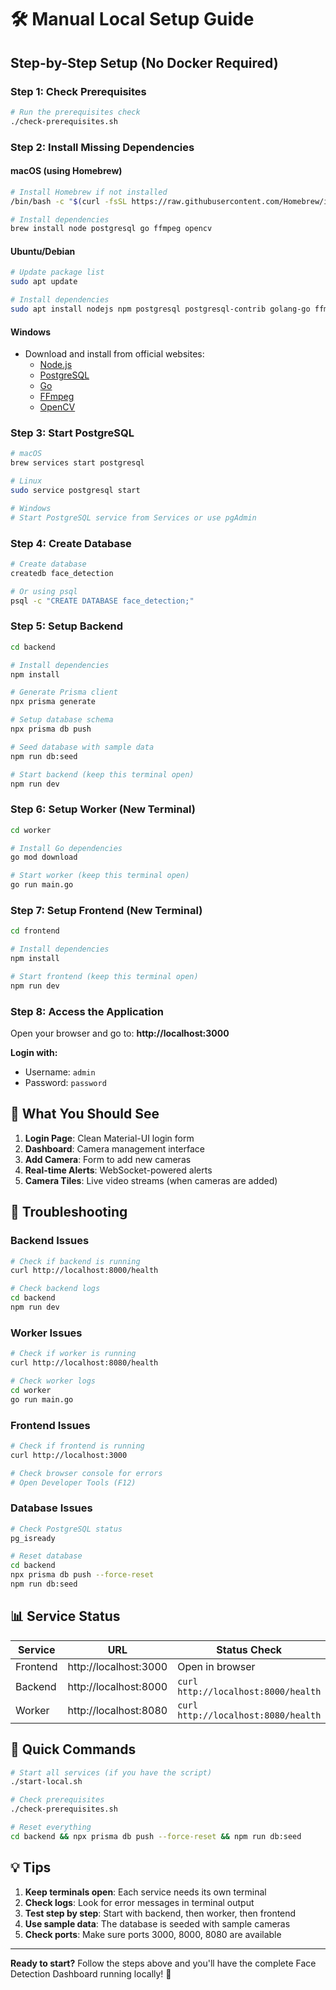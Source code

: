 # 🛠️ Manual Local Setup Guide

## Step-by-Step Setup (No Docker Required)

### Step 1: Check Prerequisites

```bash
# Run the prerequisites check
./check-prerequisites.sh
```

### Step 2: Install Missing Dependencies

#### macOS (using Homebrew)
```bash
# Install Homebrew if not installed
/bin/bash -c "$(curl -fsSL https://raw.githubusercontent.com/Homebrew/install/HEAD/install.sh)"

# Install dependencies
brew install node postgresql go ffmpeg opencv
```

#### Ubuntu/Debian
```bash
# Update package list
sudo apt update

# Install dependencies
sudo apt install nodejs npm postgresql postgresql-contrib golang-go ffmpeg libopencv-dev
```

#### Windows
- Download and install from official websites:
  - [Node.js](https://nodejs.org/)
  - [PostgreSQL](https://www.postgresql.org/download/)
  - [Go](https://golang.org/dl/)
  - [FFmpeg](https://ffmpeg.org/download.html)
  - [OpenCV](https://opencv.org/install/)

### Step 3: Start PostgreSQL

```bash
# macOS
brew services start postgresql

# Linux
sudo service postgresql start

# Windows
# Start PostgreSQL service from Services or use pgAdmin
```

### Step 4: Create Database

```bash
# Create database
createdb face_detection

# Or using psql
psql -c "CREATE DATABASE face_detection;"
```

### Step 5: Setup Backend

```bash
cd backend

# Install dependencies
npm install

# Generate Prisma client
npx prisma generate

# Setup database schema
npx prisma db push

# Seed database with sample data
npm run db:seed

# Start backend (keep this terminal open)
npm run dev
```

### Step 6: Setup Worker (New Terminal)

```bash
cd worker

# Install Go dependencies
go mod download

# Start worker (keep this terminal open)
go run main.go
```

### Step 7: Setup Frontend (New Terminal)

```bash
cd frontend

# Install dependencies
npm install

# Start frontend (keep this terminal open)
npm run dev
```

### Step 8: Access the Application

Open your browser and go to: **http://localhost:3000**

**Login with:**
- Username: `admin`
- Password: `password`

## 🎯 What You Should See

1. **Login Page**: Clean Material-UI login form
2. **Dashboard**: Camera management interface
3. **Add Camera**: Form to add new cameras
4. **Real-time Alerts**: WebSocket-powered alerts
5. **Camera Tiles**: Live video streams (when cameras are added)

## 🔧 Troubleshooting

### Backend Issues
```bash
# Check if backend is running
curl http://localhost:8000/health

# Check backend logs
cd backend
npm run dev
```

### Worker Issues
```bash
# Check if worker is running
curl http://localhost:8080/health

# Check worker logs
cd worker
go run main.go
```

### Frontend Issues
```bash
# Check if frontend is running
curl http://localhost:3000

# Check browser console for errors
# Open Developer Tools (F12)
```

### Database Issues
```bash
# Check PostgreSQL status
pg_isready

# Reset database
cd backend
npx prisma db push --force-reset
npm run db:seed
```

## 📊 Service Status

| Service | URL | Status Check |
|---------|-----|--------------|
| Frontend | http://localhost:3000 | Open in browser |
| Backend | http://localhost:8000 | `curl http://localhost:8000/health` |
| Worker | http://localhost:8080 | `curl http://localhost:8080/health` |

## 🚀 Quick Commands

```bash
# Start all services (if you have the script)
./start-local.sh

# Check prerequisites
./check-prerequisites.sh

# Reset everything
cd backend && npx prisma db push --force-reset && npm run db:seed
```

## 💡 Tips

1. **Keep terminals open**: Each service needs its own terminal
2. **Check logs**: Look for error messages in terminal output
3. **Test step by step**: Start with backend, then worker, then frontend
4. **Use sample data**: The database is seeded with sample cameras
5. **Check ports**: Make sure ports 3000, 8000, 8080 are available

---

**Ready to start?** Follow the steps above and you'll have the complete Face Detection Dashboard running locally! 🎉
